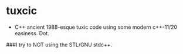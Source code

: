 # tuxcic
* C++ ancient 1988-esque tuxic code using some modern c++-11/20 easiness. Dot.


###I try to NOT using the STL/GNU stdc++. 
